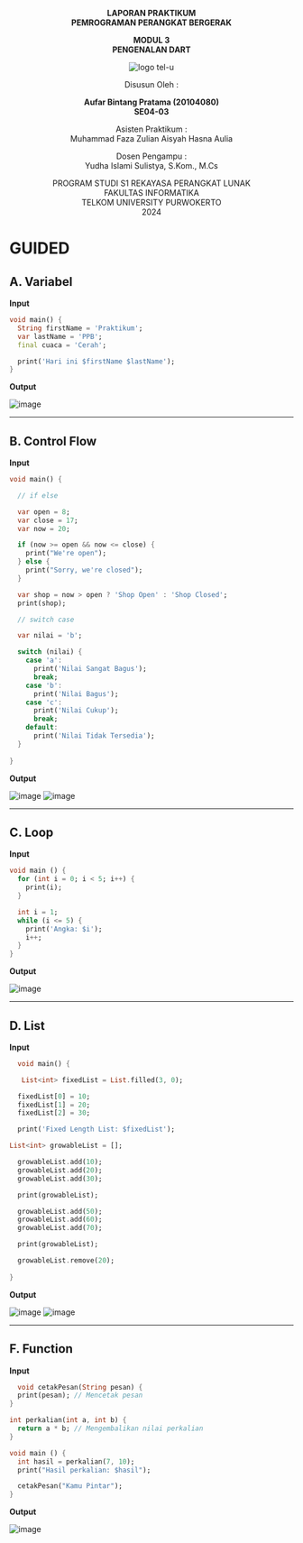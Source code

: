 <div align="center">

**LAPORAN PRAKTIKUM**  
**PEMROGRAMAN PERANGKAT BERGERAK**

**MODUL 3**  
**PENGENALAN DART**

![logo tel-u](https://github.com/user-attachments/assets/3a44181d-9c92-47f6-8cf0-87755117fd99)

Disusun Oleh :

**Aufar Bintang Pratama (20104080)**  
**SE04-03**

Asisten Praktikum :  
Muhammad Faza Zulian
Aisyah Hasna Aulia

Dosen Pengampu :  
Yudha Islami Sulistya, S.Kom., M.Cs

PROGRAM STUDI S1 REKAYASA PERANGKAT LUNAK  
FAKULTAS INFORMATIKA  
TELKOM UNIVERSITY PURWOKERTO  
2024

</div>

# GUIDED

## A. Variabel
**Input**
```dart
void main() {
  String firstName = 'Praktikum';
  var lastName = 'PPB';
  final cuaca = 'Cerah';

  print('Hari ini $firstName $lastName');
}
```

**Output**

![image](https://github.com/user-attachments/assets/64bb2a8e-a03b-49b2-b7bb-ba0ebf0153c8)


---

## B. Control Flow
**Input**
```dart
void main() {

  // if else

  var open = 8;
  var close = 17;
  var now = 20;

  if (now >= open && now <= close) {
    print("We're open");
  } else {
    print("Sorry, we're closed");
  }

  var shop = now > open ? 'Shop Open' : 'Shop Closed';
  print(shop);

  // switch case

  var nilai = 'b';

  switch (nilai) {
    case 'a':
      print('Nilai Sangat Bagus');
      break;
    case 'b':
      print('Nilai Bagus');
    case 'c':
      print('Nilai Cukup');
      break;
    default:
      print('Nilai Tidak Tersedia');
  }
  
}
```
**Output**

![image](https://github.com/user-attachments/assets/f3a71cce-da45-4909-8387-bdafb9f954e4)
![image](https://github.com/user-attachments/assets/f84787ce-b1b2-4694-987a-a7ff52d75eba)


---

## C. Loop
**Input**
```dart
void main () {
  for (int i = 0; i < 5; i++) {
    print(i);
  }

  int i = 1;
  while (i <= 5) {
    print('Angka: $i');
    i++;
  }
}
```

**Output**

![image](https://github.com/user-attachments/assets/c1e2a16f-fec0-4804-b1ae-5541fd7c39b6)


---

## D. List
**Input**
```dart
  void main() {

   List<int> fixedList = List.filled(3, 0);

  fixedList[0] = 10;
  fixedList[1] = 20;
  fixedList[2] = 30;

  print('Fixed Length List: $fixedList');

List<int> growableList = [];

  growableList.add(10);
  growableList.add(20);
  growableList.add(30);

  print(growableList);

  growableList.add(50);
  growableList.add(60);
  growableList.add(70);

  print(growableList);

  growableList.remove(20);
  
}
```

**Output**

![image](https://github.com/user-attachments/assets/35424e52-6b73-4881-8d33-2a3b19f0a021)
![image](https://github.com/user-attachments/assets/1c7803e3-9a2f-44c3-bd93-50bc3cd91856)

---

## F. Function
**Input**
```dart
  void cetakPesan(String pesan) {
  print(pesan); // Mencetak pesan
}

int perkalian(int a, int b) {
  return a * b; // Mengembalikan nilai perkalian
}

void main () {
  int hasil = perkalian(7, 10);
  print("Hasil perkalian: $hasil");

  cetakPesan("Kamu Pintar");
}
```

**Output**

![image](https://github.com/user-attachments/assets/858dda5c-7b99-4cea-bdf3-582e48a77c73)

